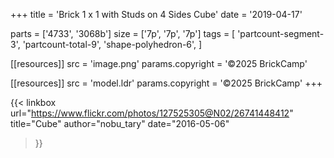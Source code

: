+++
title = 'Brick 1 x 1 with Studs on 4 Sides Cube'
date  = '2019-04-17'

parts = ['4733', '3068b']
size  = ['7p', '7p', '7p']
tags  = [
  'partcount-segment-3',
  'partcount-total-9',
  'shape-polyhedron-6',
]

[[resources]]
src              = 'image.png'
params.copyright = '©2025 BrickCamp'

[[resources]]
src              = 'model.ldr'
params.copyright = '©2025 BrickCamp'
+++

{{< linkbox
    url="https://www.flickr.com/photos/127525305@N02/26741448412"
    title="Cube"
    author="nobu_tary"
    date="2016-05-06"
>}}
